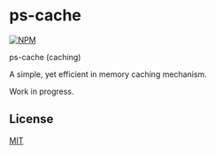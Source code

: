 # ps-cache

[![NPM](https://nodei.co/npm/ps-cache.png?downloads=true&stars=true)](https://nodei.co/npm/ps-cache/)

ps-cache (caching)

A simple, yet efficient in memory caching mechanism.

Work in progress.

## License

[MIT](LICENSE.md)
